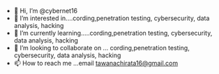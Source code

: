 - 👋 Hi, I’m @cybernet16
- 👀 I’m interested in....cording,penetration testing, cybersecurity, data analysis, hacking
- 🌱 I’m currently learning.....cording,penetration testing, cybersecurity, data analysis, hacking
- 💞️ I’m looking to collaborate on ... cording,penetration testing, cybersecurity, data analysis, hacking
- 📫 How to reach me ...email tawanachirata16@gmail.com

<!---
cybernet16/cybernet16 is a ✨ special ✨ repository because its `README.md` (this file) appears on your GitHub profile.
You can click the Preview link to take a look at your changes.
--->
